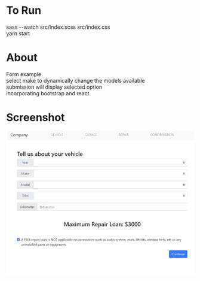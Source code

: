 # To Run
sass --watch src/index.scss src/index.css  
yarn start  

# About
Form example  
select make to dynamically change the models available  
submission will display selected option  
incorporating bootstrap and react  

# Screenshot
![screenshot](/public/screenshot.jpg)